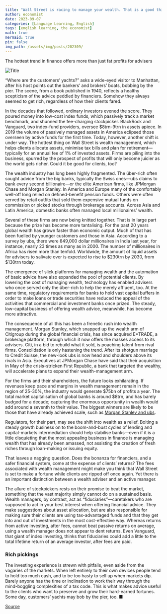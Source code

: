 ```yaml
---
title: "Wall Street is racing to manage your wealth. That is a good thing"
author: economist
date: 2023-09-07
categories: [Language Learning, English]
tags: [english learning, the economist]
math: true
mermaid: true
pin: false
img_path: /assets/img/posts/202309/
---
```


The hottest trend in finance offers more than just fat profits for advisers

![Title](20230909_LDD002.webp)

“Where are the customers’ yachts?” asks a wide-eyed visitor to Manhattan, after his host points out the bankers’ and brokers’ boats, bobbing by the pier. The scene, from a book published in 1940, reflects a healthy scepticism of the advice peddled by financiers. Somehow they always seemed to get rich, regardless of how their clients fared.

In the decades that followed, ordinary investors evened the score. They poured money into low-cost index funds, which passively track a market benchmark, and shunned the fee-charging stockpicker. BlackRock and Vanguard, two index-fund providers, oversee $8trn-9trn in assets apiece. In 2019 the volume of passively managed assets in America eclipsed those overseen by active funds for the first time. Today, however, another shift is under way. The hottest thing on Wall Street is wealth management, which helps clients allocate assets, minimise tax bills and plan for retirement—typically for an annual fee of 1% of invested assets. Firms are piling into the business, spurred by the prospect of profits that will only become juicier as the world gets richer. Could it be good for clients, too?

The wealth industry has long been highly fragmented. The über-rich often sought advice from the big banks, typically the Swiss ones—ubs claims to bank every second billionaire—or the elite American firms, like JPMorgan Chase and Morgan Stanley. In America and Europe many of the comfortably well-off long relied on defined-benefit pension funds. Others were often served by retail outfits that sold them expensive mutual funds on commission or picked stocks through brokerage accounts. Across Asia and Latin America, domestic banks often managed local millionaires’ wealth.

Several of these firms are now being knitted together. That is in large part because the prize has become more tantalising. For the past 20 years global wealth has grown faster than economic output. Much of that has been fuelled by younger customers and those in Asia. According to a survey by ubs, there were 849,000 dollar millionaires in India last year, for instance, nearly 23 times as many as in 2000. The number of millionaires in Africa has risen more than tenfold. Worldwide, the amount of liquid assets for advisers to salivate over is expected to rise to \$230trn by 2030, from \$130trn today.

The emergence of slick platforms for managing wealth and the automation of basic advice have also expanded the pool of potential clients. By lowering the cost of managing wealth, technology has enabled advisers who once served only the über-rich to help the merely affluent, too. At the same time, regulatory requirements for banks to hold vast capital buffers in order to make loans or trade securities have reduced the appeal of the activities that commercial and investment banks once prized. The steady, low-capital business of offering wealth advice, meanwhile, has become more attractive.

The consequence of all this has been a frenetic rush into wealth management. Morgan Stanley, which snapped up the wealth arm of Citigroup during the global financial crisis, has since acquired E\*TRADE, a brokerage platform, through which it now offers the masses access to its advisers. Citi, in a bid to rebuild what it sold, is poaching talent from rival firms. Consolidation is only hastening the trend. After its shotgun marriage to Credit Suisse, the new-look ubs is now head and shoulders above its rivals in Asia. Executives at JPMorgan Chase have said that their acquisition in May of the crisis-stricken First Republic, a bank that targeted the wealthy, will accelerate plans to expand their wealth-management arm.

For the firms and their shareholders, the future looks exhilarating. If revenues keep pace and margins in wealth management remain in the region of 25-30%, the industry would generate \$75bn of profits a year. The total market capitalisation of global banks is around \$8trn, and has barely budged for a decade; capturing the enormous opportunity in wealth would add around a seventh to their value. The biggest winners are likely to be those that have already achieved scale, such as [Morgan Stanley and ubs](https://www.economist.com/finance-and-economics/2023/09/05/the-100trn-battle-for-the-worlds-wealthiest-people).

Regulators, for their part, may see the shift into wealth as a relief. Bolting a steady growth business on to the boom-and-bust cycles of lending and capital-markets intermediation should help stabilise banks—even if it is a little disquieting that the most appealing business in finance is managing wealth that has already been amassed, not assisting the creation of fresh riches through loan-making or issuing equity.

That leaves a nagging question. Does the bonanza for financiers, and a safer financial system, come at the expense of clients’ returns? The fees associated with wealth management might make you think that Wall Street is set to make a fortune while clients are ripped off once again. Yet there is an important distinction between a wealth adviser and an active manager.

The allure of stockpickers rests on their promise to beat the market, something that the vast majority simply cannot do on a sustained basis. Wealth managers, by contrast, act as “fiduciaries”—caretakers who are supposed to act in your best interest when offering financial advice. They make suggestions about asset allocation, but are also responsible for making sure their clients are using tax-advantaged funds and that they get into and out of investments in the most cost-effective way. Whereas returns from active investing, after fees, cannot beat passive returns on average, using a wealth manager does not appear to dent returns. Even Vanguard, that giant of index investing, thinks that fiduciaries could add a little to the total lifetime return of an average investor, after fees are paid.

### Rich pickings

The investing experience is strewn with pitfalls, even aside from the vagaries of the markets. When left entirely to their own devices people tend to hold too much cash, and to be too hasty to sell up when markets dip. Barely anyone has the time or inclination to work their way through the mind-boggling complexities of a tax code. This is what makes advice useful to the clients who want to preserve and grow their hard-earned fortunes. Some day, customers’ yachts may bob by the pier, too. ■

[Source](https://www.economist.com/leaders/2023/09/07/wall-street-is-racing-to-manage-your-wealth-that-is-a-good-thing)